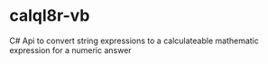 # calql8r-vb
C# Api to convert string expressions to a calculateable mathematic expression for a numeric answer 
